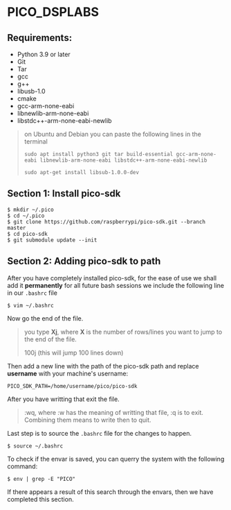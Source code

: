 # PICO_DSPLABS



## Requirements:

- Python 3.9 or later
- Git
- Tar
- gcc
- g++
- libusb-1.0
- cmake
- gcc-arm-none-eabi
- libnewlib-arm-none-eabi
- libstdc++-arm-none-eabi-newlib

> on Ubuntu and Debian you can paste the following lines in the terminal
>
> `sudo apt install python3 git tar build-essential gcc-arm-none-eabi libnewlib-arm-none-eabi libstdc++-arm-none-eabi-newlib`
>
> `sudo apt-get install libsub-1.0.0-dev`



## Section 1: Install pico-sdk

```
$ mkdir ~/.pico
$ cd ~/.pico
$ git clone https://github.com/raspberrypi/pico-sdk.git --branch master
$ cd pico-sdk
$ git submodule update --init
```

## Section 2: Adding pico-sdk to path

After you have completely installed pico-sdk, for the ease of use we shall add it **permanently**  for all future bash sessions we include the following line in our `.bashrc` file

```
$ vim ~/.bashrc
```

Now go the end of the file.

>  you type **Xj**, where **X** is the number of rows/lines you want to jump to the end of the file. 
>
> 100j (this will jump 100 lines down)

Then add a new line with the path of the pico-sdk path and replace **username** with your machine's username:

`PICO_SDK_PATH=/home/username/pico/pico-sdk`

After you have writting that exit the file.

> :wq, where :w has the meaning of writting that file, :q is to exit. Combining them means to write then to quit.

Last step is to source the `.bashrc` file for the changes to happen.

```
$ source ~/.bashrc
```

To check if the envar is saved, you can querry the system with the following command: 

```
$ env | grep -E "PICO"
```

If there appears a result of this search through the envars, then we have completed this section.

